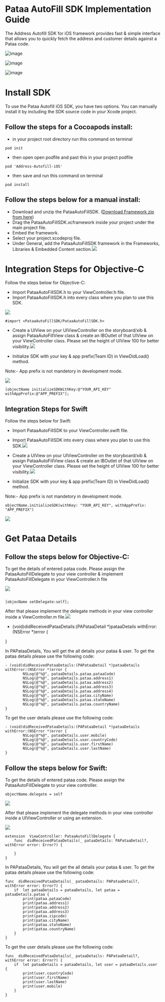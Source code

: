 
# Pataa AutoFill SDK Implementation Guide

The Address Autofill SDK for iOS framework provides fast & simple interface that allows you to quickly fetch the address and customer details against a Pataa code.

![image](https://user-images.githubusercontent.com/103625941/163770534-6cec5e08-00c1-48f5-9ab8-4db4027aa820.png)

![image](https://user-images.githubusercontent.com/103625941/164167880-9334e305-62e1-47b1-86c2-1e336a40e481.png)

![image](https://user-images.githubusercontent.com/103625941/164168176-cdf9148e-98e3-4dd4-8bb7-e19b1400ef8e.png)

# Install SDK

To use the Pataa Autofill iOS SDK, you have two options. You can manually install it by including the SDK source code in your Xcode project.

## Follow the steps for a Cocoapods install:
  
- in your project root directory run this command on terminal

```
pod init
```

- then open open podfile and past this in your project podfile

```
pod 'Address-Autofill-iOS'
```

- then save and run this command on terminal

```
pod install
```

## Follow the steps below for a manual install:

- Download and unzip the PataaAutoFillSDK. ([Download Framework zip from here](https://github.com/pataa-com/Address-Autofill-iOS/releases))
- Drag the PataaAutoFillSDK.xcframework inside your project under the main project file.
- Embed the framework.
- Select your project.xcodeproj file.
- Under General, add the PataaAutoFillSDK framework in the Frameworks, Libraries & Embedded Content section.![](https://lh3.googleusercontent.com/b4bgV5GDyZckh_IYdMaixrhj8PijUh1QOP64rOOUUokRlWs9NH23DAENHvVF9UzpTecDHlJw3HuY3H2WtdPsA6dHOt-tSLfLDjKDLP7NyKepNqHpRUUKavQT0hnLCUjvbTJ66d4MgUkkswQ8yg)
    

  
  

# Integration Steps for Objective-C

Follow the steps below for Objective-C:

- Import PataaAutoFillSDK.h to your ViewController.h file.
- Import PataaAutoFillSDK.h into every class where you plan to use this SDK.

![](https://lh3.googleusercontent.com/jR2PpdvTKRfQPoDR9ZgXS-8sjSzNboc6MMntpXVrJvwAJyhMx1EV38f5ZTKNwB2MFDAF5CSZdSb0vsdTUgPwd2J0L9HQLNEsKFb0bdf4M9NhhT-_RIR5k5Y-uyqxgs0W8WvGksRnujHYGG5xxg)
    
```
#import <PataaAutoFillSDK/PataaAutoFillSDK.h>
```

- Create a UIView on your UIViewController on the storyboard/xib & assign PataaAutoFillView class & create an IBOutlet of that UIView on your ViewController class. Please set the height of UIView 100 for better visibility.![](https://lh3.googleusercontent.com/i1ls4JQ8ZxNi-rmM5IKjfaU9eEMTgz_AjTSLZKPqNnXnPTMfDbJiaFKXWT_SAW2o1wuUXgQx_OtO8cq1HJ7HbGToA3r7vBkwoDDIdisnfw856zJyZOesa_RLMK4R4LiYxudZtWDx_hxQ5BcFZg)
    
- Initialize SDK with your key & app prefix(Team ID) in ViewDidLoad() method. 

Note:- App prefix is not mandetory in development mode.


![](https://lh5.googleusercontent.com/SLjG_oXGiDegxXTEZpAm7IvnHoZmARJy4pjk0FEp37VNkVTtQ9vD-NU-SxJYCYoNpkYn1d1QILDSgMvuyOZaEn_0j3eLsZlZTn8RPjhVSYNc7T66tudhvmpILv5orkST5qrKJOKm5rxQHkyBhA)

  
```
[objectName initializeSDKWithKey:@"YOUR_API_KEY" withAppPrefix:@"APP_PREFIX"];
```
  

## Integration Steps for Swift

Follow the steps below for Swift:
- Import PataaAutoFillSDK to your ViewController.swift file.
- Import PataaAutoFillSDK into every class where you plan to use this SDK.![](https://lh3.googleusercontent.com/QN3PcUi9uXe_A1cFiPcQt1RRE5Z0oOxi0Dv4lHE9_26u7Ld6Kiz1pAaf8ctd8KiXCy6ribz8ardZXz4eq1w5yxgHkcnmyy_Pm8ITSgc0ad4H4vgTfCjlIYcE9RL_v0NjD5uTz9Pzkw2reYWXFQ)

- Create a UIView on your UIViewController on the storyboard/xib & assign PataaAutoFillView class & create an IBOutlet of that UIView on your ViewController class. Please set the height of UIView 100 for better visibility.![](https://lh5.googleusercontent.com/OMN0oUQvoz2a0MW1H3xfAoaY44aMb1oJc2H_gTCHA7MD00b1_I5GB4kVT05nB5pFD1Vp-5PisV9tFcQPCFZE8fViBn9xdrfrNSL0gmrSxGb-GNlfW-kO_UfU7EDC2ts-wR4Qv2MFS5QNorDsVg)
    
- Initialize SDK with your key & app prefix(Team ID) in ViewDidLoad() method.

Note:- App prefix is not mandetory in development mode.
    
```
objectName.initializeSDK(withKey: "YOUR_API_KEY", withAppPrefix: "APP_PREFIX")
```
![](https://lh6.googleusercontent.com/SR89RILpVV2NLH5H0iRWaCbsVu4APV0eFyWj7UWKP7_aCkE7M2Pg_Cuqr9JK_I1rEZdZsgmzKqyTgq1hKbbe75QI7lV1kcBHKZIJkHtGOlM0RuBXqaDSOMvnwW8VdcDJKMR8iSC-1b_sKj6NmA)

# Get Pataa Details

## Follow the steps below for Objective-C:

To get the details of entered pataa code. Please assign the PataaAutoFillDelegate to your view controller & implement PataaAutoFillDelegate in your ViewController.h file

  
![](https://lh4.googleusercontent.com/0WmTGRq0fbW3_B16ac9UwdsorFQRJzKIcFUrb1ziQcKo_zBnx93hImIq_0gIDgXJS9qf1dvtRyL_9EAWD1ngJXt51xS4-LqhvgEBAAv4Jg6dssWtyZ1XmaJxos8LD6WAEjCsCzjpZ7s7VtCKoA)

```

[objecName setDelegate:self];

```

After that please implement the delegate methods in your view controller inside a ViewController.m file.![](https://lh3.googleusercontent.com/Z-NOsHAs59XZvn-5jbXnUKuqb2OUiUMZvKXJWKqEdi3Str6-rC1GoPYtu1sUcga-G8VrhrWIEK2GZKmPp1zbvMmvFV7tlRxaP3EX3HRJYEVoUc6m8COYh5HrPKAW6QUgyIWR6i5PGKfcLLcg8g)

- (void)didReceivedPataaDetails:(PAPataaDetail *)pataaDetails withError:(NSError *)error {

}

In PAPataaDetails, You will get the all details your pataa & user. To get the pataa details please use the following code:
```
- (void)didReceivedPataaDetails:(PAPataaDetail *)pataaDetails withError:(NSError *)error {
        NSLog(@"%@", pataaDetails.pataa.pataaCode)
        NSLog(@"%@", pataaDetails.pataa.address1)
        NSLog(@"%@", pataaDetails.pataa.address2)
        NSLog(@"%@", pataaDetails.pataa.address3)
        NSLog(@"%@", pataaDetails.pataa.address4)
        NSLog(@"%@", pataaDetails.pataa.cityName)
        NSLog(@"%@", pataaDetails.pataa.stateName)
        NSLog(@"%@", pataaDetails.pataa.countryName)
}
```

To get the user details please use the following code:

```
- (void)didReceivedPataaDetails:(PAPataaDetail *)pataaDetails withError:(NSError *)error {
        NSLog(@"%@", pataaDetails.user.mobile)
        NSLog(@"%@", pataaDetails.user.countryCode)
        NSLog(@"%@", pataaDetails.user.firstName)
        NSLog(@"%@", pataaDetails.user.lastName)
}
```
  

## Follow the steps below for Swift:

To get the details of entered pataa code. Please assign the PataaAutoFillDelegate to your view controller.

  
```
objectName.delegate = self
```

![](https://lh4.googleusercontent.com/TGaGi_0h1e2AGfgkfciMl9UdxhTZDP55gGaAVRHmmWNS6HquNbCtuX584hZ4V_DMdbBYM49Zr2QJTW3aZtmd4jTMg0mzFz3w4gNatPVlqQHDMPx6deZsBJSHWsS83NNPwfxwbkrctkXy-5aGbQ)

  

After that please implement the delegate methods in your view controller inside a UIViewController or using an extension.

  

![](https://lh3.googleusercontent.com/YENy5OOhqJZ6JRJ-h8CeF46h-chnSY_N5bCkRIcj27WkDV5QDiQqGMly4C_ycYdumsQMLSbHVrOKHwBAvTu21iMaZe-bLFzZc_Qo8sm_MvZSh5R9ilGKx8Vf95ffW0PQjj0UddSP8mY-qwqCtQ)

  
  
```
extension  ViewController: PataaAutoFillDelegate {
    func  didReceivedPataaDetails(_ pataaDetails: PAPataaDetail?, withError error: Error?) {
    
    }
}
```

In PAPataaDetails, You will get the all details your pataa & user. To get the pataa details please use the following code:

```
func  didReceivedPataaDetails(_ pataaDetails: PAPataaDetail?, withError error: Error?) {
    if  let pataaDetails = pataaDetails, let pataa = pataaDetails.pataa {
        print(pataa.pataaCode)
        print(pataa.address1)
        print(pataa.address2)
        print(pataa.address3)
        print(pataa.zipcode)
        print(pataa.cityName)
        print(pataa.stateName)
        print(pataa.countryName)
    }
}
```

  

To get the user details please use the following code:

```
func  didReceivedPataaDetails(_ pataaDetails: PAPataaDetail?, withError error: Error?) {
	if  let pataaDetails = pataaDetails, let user = pataaDetails.user {
		print(user.countryCode)
		print(user.firstName)
		print(user.lastName)
		print(user.mobile)
	}
}
```
